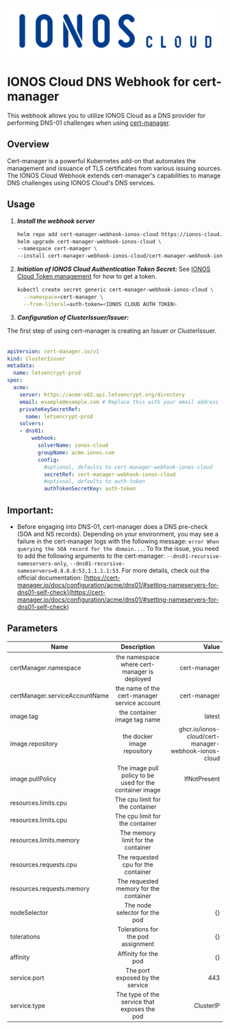 ![Alt text](https://raw.githubusercontent.com/ionos-cloud/certbot-dns-ionos-cloud/main/.github/IONOS.CLOUD.BLU.svg)

# IONOS Cloud DNS Webhook for cert-manager

This webhook allows you to utilize IONOS Cloud as a DNS provider for performing DNS-01 challenges when using [cert-manager](https://cert-manager.io/docs/).

## Overview

Cert-manager is a powerful Kubernetes add-on that automates the management and issuance of TLS certificates from various issuing sources. The IONOS Cloud Webhook extends cert-manager's capabilities to manage DNS challenges using IONOS Cloud's DNS services.


## Usage
   
1. ***Install the webhook server***
    ```bash
    helm repo add cert-manager-webhook-ionos-cloud https://ionos-cloud.github.io/cert-manager-webhook-ionos-cloud
    helm upgrade cert-manager-webhook-ionos-cloud \
    --namespace cert-manager \
    --install cert-manager-webhook-ionos-cloud/cert-manager-webhook-ionos-cloud
    ```


2. ***Initiation of IONOS Cloud Authentication Token Secret:***
    See [IONOS Cloud Token management](https://docs.ionos.com/cloud/set-up-ionos-cloud/management/token-management) for how to get a token.

    ```bash
    kubectl create secret generic cert-manager-webhook-ionos-cloud \
      --namespace=cert-manager \
      --from-literal=auth-token=<IONOS CLOUD AUTH TOKEN>
    ```

3. ***Configuration of ClusterIssuer/Issuer:***

The first step of using cert-manager is creating an Issuer or ClusterIssuer. 

```yaml

apiVersion: cert-manager.io/v1
kind: ClusterIssuer
metadata:
  name: letsencrypt-prod
spec:
  acme:
    server: https://acme-v02.api.letsencrypt.org/directory
    email: example@example.com # Replace this with your email address
    privateKeySecretRef:
      name: letsencrypt-prod
    solvers:
    - dns01:
        webhook:
          solverName: ionos-cloud
          groupName: acme.ionos.com
          config:
            #optional, defaults to cert-manager-webhook-ionos-cloud
            secretRef: cert-manager-webhook-ionos-cloud
            #optional, defaults to auth-token
            authTokenSecretKey: auth-token

```

## Important:

- Before engaging into DNS-01, cert-manager does a DNS pre-check (SOA and NS records). Depending on your environment, you may see a failure in the cert-manager logs with the following message: `error When querying the SOA record for the domain...`. To fix the issue, you need to add the following arguments to the cert-manager: `--dns01-recursive-nameservers-only`, `--dns01-recursive-nameservers=8.8.8.8:53,1.1.1.1:53`. For more details, check out the official documentation: [https://cert-manager.io/docs/configuration/acme/dns01/#setting-nameservers-for-dns01-self-check](https://cert-manager.io/docs/configuration/acme/dns01/#setting-nameservers-for-dns01-self-check)

## Parameters

| Name        | Description           | Value  |
| ------------- |:-------------:| -----:|
| certManager.namespace    | the namespace where cert-manager is deployed     |  cert-manager |
| certManager.serviceAccountName    | the name of the cert-manager service account     |  cert-manager |
| image.tag     | the container image tag name |   latest |
| image.repository     | the docker image repository |   ghcr.io/ionos-cloud/cert-manager-webhook-ionos-cloud |
| image.pullPolicy     |  The image pull policy to be used for the container image    |   IfNotPresent |
| resources.limits.cpu      | The cpu limit for the container      |    |
| resources.limits.cpu      | The cpu limit for the container      |    |
| resources.limits.memory      | The memory limit for the container      |    |
| resources.requests.cpu      | The requested cpu for the container       |    |
| resources.requests.memory      | The requested memory for the container       |    |
| nodeSelector | The node selector for the pod |    {} |
| tolerations | Tolerations for the pod assignment    |    {}|
| affinity | Affinity for the pod     |    {} |
| service.port | The port exposed by the service     |    443 |
| service.type | The type of the service that exposes the pod      |    ClusterIP |